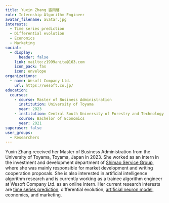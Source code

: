 ```yaml
---
title: Yuxin Zhang 張雨馨
role: Internship Algorithm Engineer
avatar_filename: avatar.jpg
interests:
  - Time series prediction
  - Differential evolution
  - Economics
  - Marketing
social:
  - display:
      header: false
    link: mailto:z1999anita@163.com
    icon_pack: fas
    icon: envelope
organizations:
  - name: Wesoft Company Ltd.
    url: https://wesoft.co.jp/
education:
  courses:
    - course: Master of Business Administration
      institution: University of Toyama
      year: 2023
    - institution: Central South University of Forestry and Technology
      course: Bachelor of Economics
      year: 2021
superuser: false
user_groups:
  - Researchers
---
```

Yuxin Zhang received her Master of Business Administration from the University of Toyama, Toyama, Japan in 2023. She worked as an intern in the investment and development department of [Shimao Service Group](https://www.shimaogroup.com/index.html), where she was mainly responsible for market development and writing cooperation proposals. She is also interested in artificial intelligence algorithm research and is currently working as a trainee algorithm engineer at Wesoft Company Ltd. as an online intern. Her current research interests are [time series prediction](https://velvety-frangollo-5d54c2.netlify.app/event/optimization-and-application-of-dendritic-neuron-model/), differential evolution, [artificial neuron model](https://velvety-frangollo-5d54c2.netlify.app/event/optimization-and-application-of-dendritic-neuron-model/), economics, and marketing.[](https://velvety-frangollo-5d54c2.netlify.app/event/renewable-energy-engineering-optimization/)